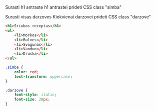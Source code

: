 Surasti h1 antraste
h1 antrastei prideti CSS class "simba"

Surasti visas darzoves
Kiekvienai darzovei prideti CSS class "darzove"

```html
<h1>Sriubos receptas</h1>
<ul>
    <li>Morkos</li>
    <li>Bulves</li>
    <li>Svogunas</li>
    <li>Vanduo</li>
    <li>Druska</li>
</ul>
```

```css
.simba {
    color: red;
    text-transform: uppercase;
}

.darzove {
    font-style: italic;
    font-size: 20px;
}
```
